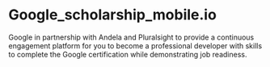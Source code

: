 # Google_scholarship_mobile.io
 Google in partnership with Andela and Pluralsight to provide a continuous engagement platform for you to become a professional developer with skills to complete the Google certification while demonstrating job readiness. 
